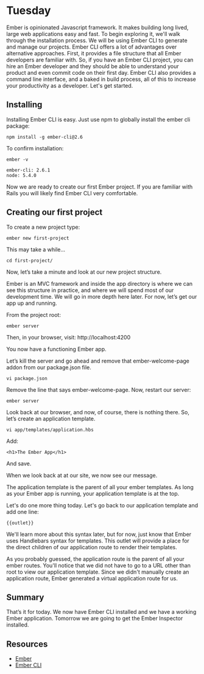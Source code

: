 # Tuesday

Ember is opinionated Javascript framework. It makes building long lived, large web applications easy and fast. To begin exploring it, we'll walk through the installation process. We will be using Ember CLI to generate and manage our projects. Ember CLI offers a lot of advantages over alternative approaches. First, it provides a file structure that all Ember developers are familiar with. So, if you have an Ember CLI project, you can hire an Ember developer and they should be able to understand your product and even commit code on their first day. Ember CLI also provides a command line interface, and a baked in build process, all of this to increase your productivity as a developer. Let's get started.

## Installing

Installing Ember CLI is easy. Just use npm to globally install the ember cli package:

    npm install -g ember-cli@2.6

To confirm installation:

    ember -v

    ember-cli: 2.6.1
    node: 5.4.0

Now we are ready to create our first Ember project. If you are familiar with Rails you will likely find Ember CLI very comfortable.

## Creating our first project

To create a new project type:

    ember new first-project

This may take a while…

    cd first-project/

Now, let’s take a minute and look at our new project structure.

Ember is an MVC framework and inside the app directory is where we can see this structure in practice, and where we will spend most of our development time. We will go in more depth here later. For now, let’s get our app up and running.

From the project root:

    ember server

Then, in your browser, visit: http://localhost:4200

You now have a functioning Ember app.

Let’s kill the server and go ahead and remove that ember-welcome-page addon from our package.json file.

    vi package.json

Remove the line that says ember-welcome-page. Now, restart our server:

    ember server

Look back at our browser, and now, of course, there is nothing there. So, let’s create an application template.

    vi app/templates/application.hbs

Add:

    <h1>The Ember App</h1>

And save.

When we look back at at our site, we now see our message.

The application template is the parent of all your ember templates. As long as your Ember app is running, your application template is at the top.

Let's do one more thing today. Let's go back to our application template and add one line:

    {{outlet}}

We'll learn more about this syntax later, but for now, just know that Ember uses Handlebars syntax for templates. This outlet will provide a place for the direct children of our application route to render their templates.

As you probably guessed, the application route is the parent of all your ember routes. You'll notice that we did not have to go to a URL other than root to view our application template. Since we didn't manually create an application route, Ember generated a virtual application route for us.

## Summary

That’s it for today. We now have Ember CLI installed and we have a working Ember application. Tomorrow we are going to get the Ember Inspector installed.

## Resources

* [Ember](https://emberjs.com/)
* [Ember CLI](https://ember-cli.com/)

